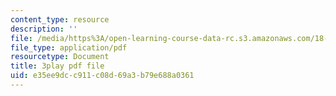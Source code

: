 ```yaml
---
content_type: resource
description: ''
file: /media/https%3A/open-learning-course-data-rc.s3.amazonaws.com/18-03sc-differential-equations-fall-2011/e35ee9dcc911c08d69a3b79e688a0361_EWWw0jryj1A.pdf
file_type: application/pdf
resourcetype: Document
title: 3play pdf file
uid: e35ee9dc-c911-c08d-69a3-b79e688a0361
---
```

